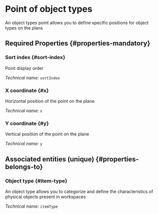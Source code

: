 # Point of object types
<!--- THIS FILE IS GENERATED PLEASE DO NOT EDIT IT DIRECTLY --->

An object types point allows you to define specific positions for object types on the plans

<OH code="itemTypePoint"/>




## Required Properties {#properties-mandatory}
    
### Sort index {#sort-index}

Point display order

*Technical name:* ```sortIndex```
<PH code="itemTypePoint:sortIndex"/>

### X coordinate {#x}

Horizontal position of the point on the plane

*Technical name:* ```x```
<PH code="itemTypePoint:x"/>

### Y coordinate {#y}

Vertical position of the point on the plane

*Technical name:* ```y```
<PH code="itemTypePoint:y"/>

    



## Associated entities (unique) {#properties-belongs-to}

### Object type {#item-type}

An object type allows you to categorize and define the characteristics of physical objects present in workspaces

*Technical name:* ```itemType```
<PH code="itemTypePoint:itemType"/>





